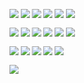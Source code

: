 ![](https://cdn.discordapp.com/attachments/1012789720612360235/1257889984329814038/anti_usuk___stamp_by_anti_giripan_da4a1i1-fullview.png?ex=66860cd6&is=6684bb56&hm=97a0c70ffe22b047d6c41fb143166b8fe764c5d8a53824d5e53fec14e2833724&) ![](https://cdn.discordapp.com/attachments/1012789720612360235/1257948633769443409/aph__anti_usuk_by_chokorettomilku_d750fg5-fullview.png?ex=66864375&is=6684f1f5&hm=1e9d165fa5eaa0702dff3cedbeda4aefa7f43a6a9d08ac792ce2aebc8abbe3bf&)  ![](https://cdn.discordapp.com/attachments/1012789720612360235/1257926307518611526/d7hn94k-47bdbfa5-a431-4eb5-99a5-adb59d45b3cf.gif?ex=66862eaa&is=6684dd2a&hm=44f3c665f4921a5517df3eeac6b879f53812ba39376fe54c0a6fadbaae75f351&) ![](https://cdn.discordapp.com/attachments/1012789720612360235/1257926564922789978/d81qr7v-684a483e-f6e6-4ad4-a15b-1f47ecf0fef9.png?ex=66862ee8&is=6684dd68&hm=705b753c1baa7dc327493b3af7b402280ab61a6461acf313fdcf8f756e36f53e&) ![](https://cdn.discordapp.com/attachments/1012789720612360235/1257948646582784091/d7hex69-c1316c38-6f2f-40b7-a810-c541f91b3bea.gif?ex=66864378&is=6684f1f8&hm=f63835b233969300cb8323f6d51aff6beb89720de4a60c14b28b5e7fe8910f41&) ![](https://cdn.discordapp.com/attachments/1012789720612360235/1257948939970281502/d81ra67-eeefb9ab-c691-486b-9af5-e18e441e10b7.png?ex=668643be&is=6684f23e&hm=5902cec012f4d9e86d2f4bcccfb1ea45fa076ffaa47cd8316d1d0da25afbfa8e&)

![](https://cdn.discordapp.com/attachments/1077388167872786442/1257944082328850432/jjba__mountain_tim_stamp_by_whitenoize_dbsrnae-fullview.jpg?ex=66863f38&is=6684edb8&hm=295da8243f474fdc9bafe29b3e949ba1c19c2d186939658efe14e38135fe33bd&) ![](https://cdn.discordapp.com/attachments/1012789720612360235/1257929034973712458/dahp67f-906c247d-46af-4a5a-b49c-05f159e134fc.gif?ex=66863135&is=6684dfb5&hm=a07edb0380fe97214f2904dd0f97fe458efdb61529f2cd1f37305dd6802476ac&) ![](https://cdn.discordapp.com/attachments/1012789720612360235/1257941659270774884/jjba__tusk_stamp_by_whitenoize_dbu459g-fullview.jpg?ex=66863cf6&is=6684eb76&hm=1767846e5982b70978b16feced3b45643a117ba9163475568294e99eacafccf1&) ![](https://cdn.discordapp.com/attachments/1012789720612360235/1257934634138730566/daedvwr-12a67ee0-1471-40bf-b8ef-7fdc0eb38799.png?ex=6686366c&is=6684e4ec&hm=79f39e780179fde00119dc575987eae6c16c6b7fb13e202d9d45ff9921ad1d0a&) ![](https://cdn.discordapp.com/attachments/1012789720612360235/1257940899799892061/jjba____clamp__kujo_jouta_stamp_by_whitenoize_dc1wncm-fullview.jpg?ex=66863c41&is=6684eac1&hm=ad4abfe81c254a7afdaca71b49f7cd83e2e04e0ab5d822e06d957db258849b7f&) ![](https://cdn.discordapp.com/attachments/1012789720612360235/1257947553295630356/ddclwj8-ebf1bb0c-486f-46ef-8ead-ee28e042ca98.gif?ex=66864274&is=6684f0f4&hm=d5a229a68de8e361db2dc96c1a19c29fa10cd346c8104e9ebef64f0192e6525f&)

![](https://cdn.discordapp.com/attachments/1012789720612360235/1257929705412231178/d1ifsis-df623859-4888-4971-bbc3-524035323992.png?ex=668631d4&is=6684e054&hm=1de4dd6bc9ee9bb684ebd2589e753e2c53cc76b8b9f85e8b8bc77e606ef42242&) ![](https://cdn.discordapp.com/attachments/1012789720612360235/1257939305977090098/tumblr_1c98443b9adc3fb02abc6655411f0fc0_3f24632f_100.png?ex=66863ac5&is=6684e945&hm=020a139b0eff11dee3c540485eeec9d193456a636a446c2e60e33d8ff6fc26f1&) ![](https://cdn.discordapp.com/attachments/1012789720612360235/1257931936870170635/dbga1pm-b9b26a83-5c3b-4594-a180-f12935639382.png?ex=668633e8&is=6684e268&hm=233de5dc5c7a2dc089caf6f7220ecfc1fc30ff6c4d0001f76c3560dde350202d&) ![](https://cdn.discordapp.com/attachments/1012789720612360235/1257931937176223794/delav04-e965b738-8cd6-4e92-bf33-5823a837072e.png?ex=668633e9&is=6684e269&hm=37ce771950256b00f128601a352f308b4bd7caedf43dc930b4655e43b9919fd9&) ![](https://cdn.discordapp.com/attachments/1012789720612360235/1258093486754762792/tumblr_8061f0e271108de0b7f43fd380d8787c_44489bcf_100.png?ex=6686ca5d&is=668578dd&hm=727b9f52b52bfbfd4eb70951f1f42aa1965e700f0a076885c0130fd68b39b364&)

![](https://cdn.discordapp.com/attachments/1012789720612360235/1258092503727345684/tumblr_5bbcdc7b712f32858a1e3b3546adb3c7_df2883ce_100.png?ex=6686c973&is=668577f3&hm=917d5fe69a0c885d702dce6a517ca5e0611a6efd2481e6ed8819809501fb3522&)
